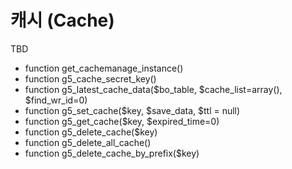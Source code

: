 # 캐시 (Cache)

TBD


- function get_cachemanage_instance()
- function g5_cache_secret_key()
- function g5_latest_cache_data($bo_table, $cache_list=array(), $find_wr_id=0)
- function g5_set_cache($key, $save_data, $ttl = null)
- function g5_get_cache($key, $expired_time=0)
- function g5_delete_cache($key)
- function g5_delete_all_cache()
- function g5_delete_cache_by_prefix($key)